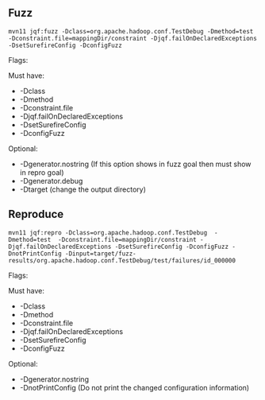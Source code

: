 ## Fuzz
```
mvn11 jqf:fuzz -Dclass=org.apache.hadoop.conf.TestDebug -Dmethod=test -Dconstraint.file=mappingDir/constraint -Djqf.failOnDeclaredExceptions -DsetSurefireConfig -DconfigFuzz
```

Flags:

Must have:
- -Dclass
- -Dmethod
- -Dconstraint.file
- -Djqf.failOnDeclaredExceptions
- -DsetSurefireConfig
- -DconfigFuzz

Optional:
- -Dgenerator.nostring (If this option shows in fuzz goal then must show in repro goal)
- -Dgenerator.debug
- -Dtarget   (change the output directory)

## Reproduce
```
mvn11 jqf:repro -Dclass=org.apache.hadoop.conf.TestDebug  -Dmethod=test  -Dconstraint.file=mappingDir/constraint -Djqf.failOnDeclaredExceptions -DsetSurefireConfig -DconfigFuzz -DnotPrintConfig -Dinput=target/fuzz-results/org.apache.hadoop.conf.TestDebug/test/failures/id_000000
```

Flags:

Must have:
  - -Dclass
  - -Dmethod
  - -Dconstraint.file
  - -Djqf.failOnDeclaredExceptions
  - -DsetSurefireConfig
  - -DconfigFuzz

Optional:
- -Dgenerator.nostring
- -DnotPrintConfig (Do not print the changed configuration information)

